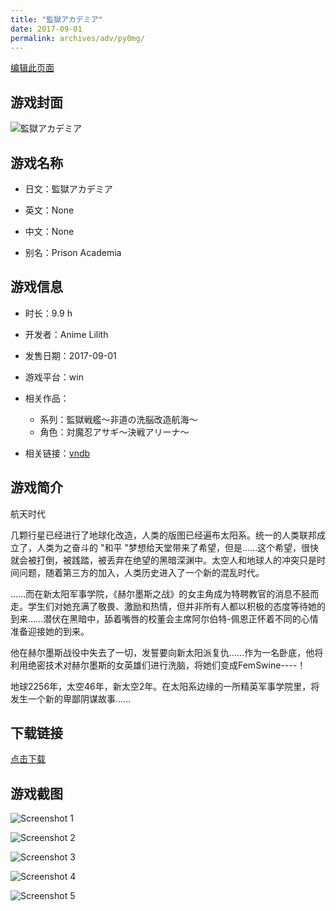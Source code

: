 ```yaml
---
title: "監獄アカデミア"
date: 2017-09-01
permalink: archives/adv/py0mg/
---
```

[编辑此页面](https://github.com/ACG-3/ADV3-source/blob/main/source/_posts/%E7%9B%A3%E7%8D%84%E3%82%A2%E3%82%AB%E3%83%87%E3%83%9F%E3%82%A2.md)

## 游戏封面

![監獄アカデミア](https://pan.timero.xyz/d/onedrive/img_lib_001/%E7%9B%A3%E7%8D%84%E3%82%A2%E3%82%AB%E3%83%87%E3%83%9F%E3%82%A2_cover.avif)


## 游戏名称

- 日文：監獄アカデミア
- 英文：None
- 中文：None

- 别名：Prison Academia


## 游戏信息

- 时长：9.9 h
- 开发者：Anime Lilith
- 发售日期：2017-09-01
- 游戏平台：win
- 相关作品：
   - 系列：監獄戦艦～非道の洗脳改造航海～
   - 角色：対魔忍アサギ～決戦アリーナ～

- 相关链接：[vndb](https://vndb.org/v19830)


## 游戏简介

航天时代

几颗行星已经进行了地球化改造，人类的版图已经遍布太阳系。统一的人类联邦成立了，人类为之奋斗的 "和平 "梦想给天堂带来了希望，但是......这个希望，很快就会被打倒，被践踏，被丢弃在绝望的黑暗深渊中。太空人和地球人的冲突只是时间问题，随着第三方的加入，人类历史进入了一个新的混乱时代。

......而在新太阳军事学院，《赫尔墨斯之战》的女主角成为特聘教官的消息不胫而走。学生们对她充满了敬畏、激励和热情，但并非所有人都以积极的态度等待她的到来......潜伏在黑暗中，舔着嘴唇的校董会主席阿尔伯特-佩恩正怀着不同的心情准备迎接她的到来。

他在赫尔墨斯战役中失去了一切，发誓要向新太阳派复仇......作为一名卧底，他将利用绝密技术对赫尔墨斯的女英雄们进行洗脑，将她们变成FemSwine----！

地球2256年，太空46年，新太空2年。在太阳系边缘的一所精英军事学院里，将发生一个新的卑鄙阴谋故事......




## 下载链接

[点击下载](https://pan.timero.xyz/onedrive/adv_lib_001/%E7%9B%A3%E7%8D%84%E3%82%A2%E3%82%AB%E3%83%87%E3%83%9F%E3%82%A2)


## 游戏截图


![Screenshot 1](https://pan.timero.xyz/d/onedrive/img_lib_001/%E7%9B%A3%E7%8D%84%E3%82%A2%E3%82%AB%E3%83%87%E3%83%9F%E3%82%A2_Screenshot_1.avif)

![Screenshot 2](https://pan.timero.xyz/d/onedrive/img_lib_001/%E7%9B%A3%E7%8D%84%E3%82%A2%E3%82%AB%E3%83%87%E3%83%9F%E3%82%A2_Screenshot_2.avif)

![Screenshot 3](https://pan.timero.xyz/d/onedrive/img_lib_001/%E7%9B%A3%E7%8D%84%E3%82%A2%E3%82%AB%E3%83%87%E3%83%9F%E3%82%A2_Screenshot_3.avif)

![Screenshot 4](https://pan.timero.xyz/d/onedrive/img_lib_001/%E7%9B%A3%E7%8D%84%E3%82%A2%E3%82%AB%E3%83%87%E3%83%9F%E3%82%A2_Screenshot_4.avif)

![Screenshot 5](https://pan.timero.xyz/d/onedrive/img_lib_001/%E7%9B%A3%E7%8D%84%E3%82%A2%E3%82%AB%E3%83%87%E3%83%9F%E3%82%A2_Screenshot_5.avif)

